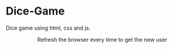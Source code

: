 # Dice-Game
Dice game using html, css and js.
<div align = "center">
<p>Refresh the browser every time to get
the new user</p>
</div>
